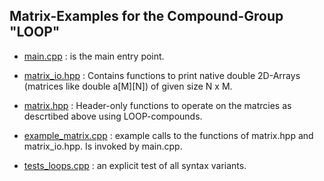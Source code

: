 ## Matrix-Examples  for the  Compound-Group "LOOP" ##

- [main.cpp](main.cpp) : is the main entry point.


- [matrix_io.hpp](matrix_io.hpp) : Contains functions to print native double 2D-Arrays (matrices like double a[M][N]) of given size N x M.
- [matrix.hpp](matrix.hpp)    : Header-only functions to operate on the matrcies as descrtibed above using LOOP-compounds.  
- [example_matrix.cpp](example_matrix.cpp) : example calls to the functions of  matrix.hpp and matrix_io.hpp. Is invoked by main.cpp.

- [tests_loops.cpp](tests_loops.cpp) :    an explicit test of all syntax variants. 
    
